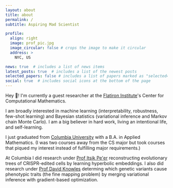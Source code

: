 ```yaml
---
layout: about
title: about
permalink: /
subtitle: Aspiring Mad Scientist

profile:
  align: right
  image: prof_pic.jpg
  image_circular: false # crops the image to make it circular
  address: >
    NYC, US

news: true  # includes a list of news items
latest_posts: true  # includes a list of the newest posts
selected_papers: false # includes a list of papers marked as "selected={true}"
social: true  # includes social icons at the bottom of the page
---
```


Hey :wave:! I'm currently a guest researcher at the [Flatiron Institute](https://www.simonsfoundation.org/flatiron/)'s Center for Computational Mathematics.

I am broadly interested in machine learning (interpretability, robustness, few-shot learning) and Bayesian statistics (variational inference and Markov chain Monte Carlo). I am a big believer in hard work, living an intentional life, and self-learning.

I just graduated from [Columbia University](https://www.columbia.edu/) with a B.A. in Applied Mathematics. (I was two courses away from the CS major but took courses that piqued my interest instead of fulfilling major requirements.)

At Columbia I did research under [Prof Itsik Pe'er](https://www.engineering.columbia.edu/faculty/itsik-peer) reconstructing evolutionary trees of CRISPR-edited cells by learning hyperbolic embeddings. I also did research under [Prof David Knowles](https://davidaknowles.github.io/) determing which genetic variants cause phenotypic traits (the fine mapping problem) by merging  variational inference with gradient-based optimization.